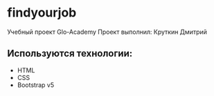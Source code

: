 # findyourjob
Учебный проект Glo-Academy
Проект выполнил: Круткин Дмитрий

## Используются технологии:
- HTML
- CSS
- Bootstrap v5
